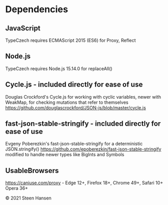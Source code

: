 
# Dependencies

## JavaScript
TypeCzech requires ECMAScript 2015 (ES6) for Proxy, Reflect

## Node.js
TypeCzech requires Node.js 15.14.0 for replaceAll()

## Cycle.js - included directly for ease of use
Douglas Crockford's Cycle.js for working with cyclic variables, newer with WeakMap, for checking mutations that refer to themselves
https://github.com/douglascrockford/JSON-js/blob/master/cycle.js

## fast-json-stable-stringify - included directly for ease of use
Evgeny Poberezkin's fast-json-stable-stringify for a deterministic JSON.stringify() 
https://github.com/epoberezkin/fast-json-stable-stringify modified to handle newer types like BigInts and Symbols

## UsableBrowsers
https://caniuse.com/proxy - Edge 12+, Firefox 18+, Chrome 49+, Safari 10+ Opera 36+

&copy; 2021 Steen Hansen



